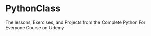 # PythonClass
The lessons, Exercises, and Projects from the Complete Python For Everyone Course on Udemy
